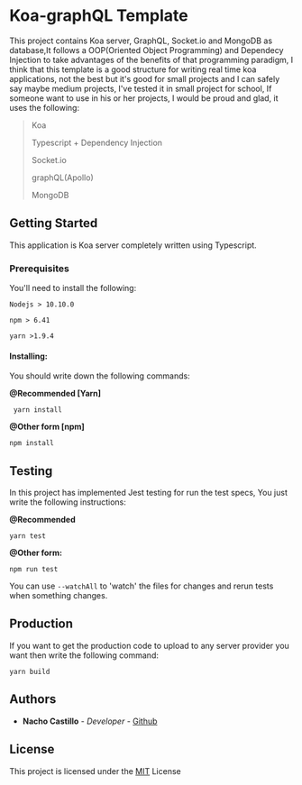 # Koa-graphQL Template
This project contains  Koa server, GraphQL, Socket.io and MongoDB as database,It follows a OOP(Oriented Object Programming) and Dependecy Injection to take advantages of the benefits of that  programming paradigm, I think that this template is a good structure for writing real time koa applications, not the best but it's good for small projects and I can safely say maybe medium projects, I've tested it  in small project for school, If someone want to use in his or her projects, I would be proud and glad, it uses the following: 
 

> Koa
> 
> Typescript + Dependency Injection
> 
> Socket.io
> 
> graphQL(Apollo)
> 
> MongoDB

## Getting Started

This application is Koa server completely written using Typescript.

### Prerequisites

You'll need to install the following:

    Nodejs > 10.10.0
    
    npm > 6.41
    
    yarn >1.9.4

#### Installing:
 You should write down the following commands:

   **@Recommended [Yarn]**

     yarn install

   **@Other form [npm]**

    npm install

  
## Testing

In this project has implemented Jest testing for run the test specs, You just write the following instructions:

**@Recommended**
```
yarn test
```

**@Other form:**
```
npm run test
```


You can use `--watchAll` to 'watch' the files for changes and rerun tests when something changes.

  

## Production
If you want to get the production code to upload to any server provider you want then write the following command:  

    yarn build 

 	


## Authors

- **Nacho Castillo** - _Developer_ - [Github](https://github.com/NachoCodeX)

  
  

## License

This project is licensed under the [MIT](https://opensource.org/licenses/MIT) License
